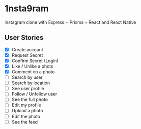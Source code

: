 # 1nsta9ram
Instagram clone with Express + Prisma + React and React Native

## User Stories

- [x] Create account
- [x] Request Secret
- [x] Confirm Secret (Login)
- [x] Like / Unlike a photo
- [x] Comment on a photo
- [ ] Search by user
- [ ] Search by location
- [ ] See user profile
- [ ] Follow / Unfollow user
- [ ] See the full photo
- [ ] Edit my profile
- [ ] Upload a photo
- [ ] Edit the photo
- [ ] See the feed